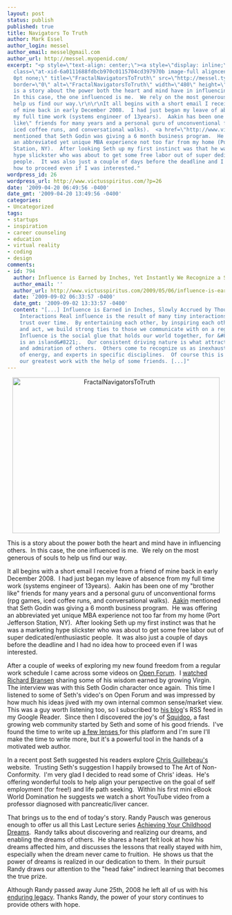 ```yaml
---
layout: post
status: publish
published: true
title: Navigators To Truth
author: Mark Essel
author_login: messel
author_email: messel@gmail.com
author_url: http://messel.myopenid.com/
excerpt: "<p style=\"text-align: center;\"><a style=\"display: inline;\" href=\"http://www.flickr.com/photos/kacey/\"><img
  class=\"at-xid-6a0111688fdbcb970c0115704cd397970b image-full aligncenter\" style=\"border:
  0pt none;\" title=\"FractalNavigatorsToTruth\" src=\"http://messel.typepad.com/.a/6a0111688fdbcb970c0115704cd397970b-800wi\"
  border=\"0\" alt=\"FractalNavigatorsToTruth\" width=\"480\" height=\"360\" /></a></p>\r\n\r\nThis
  is a story about the power both the heart and mind have in influencing others. 
  In this case, the one influenced is me.  We rely on the most generous of souls to
  help us find our way.\r\n\r\nIt all begins with a short email I receive from a friend
  of mine back in early December 2008.  I had just began my leave of absence from
  my full time work (systems engineer of 13years).  Aakin has been one of my \"brother
  like\" friends for many years and a personal guru of unconventional forms (rpg games,
  iced coffee runs, and conversational walks).  <a href=\"http://www.victusgames.com/Welcome_to_Victus_Games.html\">Aakin</a>
  mentioned that Seth Godin was giving a 6 month business program.  He was offering
  an abbreviated yet unique MBA experience not too far from my home (Port Jefferson
  Station, NY).  After looking Seth up my first instinct was that he was a marketing
  hype slickster who was about to get some free labor out of super dedicated/enthusiastic
  people.  It was also just a couple of days before the deadline and I had no idea
  how to proceed even if I was interested."
wordpress_id: 26
wordpress_url: http://www.victusspiritus.com/?p=26
date: '2009-04-20 06:49:56 -0400'
date_gmt: '2009-04-20 13:49:56 -0400'
categories:
- Uncategorized
tags:
- startups
- inspiration
- career counseling
- education
- virtual reality
- coding
- design
comments:
- id: 794
  author: Influence is Earned by Inches, Yet Instantly We Recognize a Star
  author_email: ''
  author_url: http://www.victusspiritus.com/2009/05/06/influence-is-earned-by-inches-yet-instantly-we-recognize-a-star/
  date: '2009-09-02 06:33:57 -0400'
  date_gmt: '2009-09-02 13:33:57 -0400'
  content: "[...] Influence is Earned in Inches, Slowly Accrued by Thousands of Generous
    Interactions Real influence is the result of many tiny interactions.  We build
    trust over time.  By entertaining each other, by inspiring each other to think
    and act, we build strong ties to those we communicate with on a regular basis. 
    Influence is the social glue that holds our world together, for &#8220;No man
    is an island&#8221;.  Our consistent driving nature is what attracts the attention
    and admiration of others.  Others come to recognize us as inexhaustible fonts
    of energy, and experts in specific disciplines.  Of course this is due to discovering
    our greatest work with the help of some friends. [...]"
---
```

<p style="text-align: center;"><a style="display: inline;" href="http://www.flickr.com/photos/kacey/"><img class="at-xid-6a0111688fdbcb970c0115704cd397970b image-full aligncenter" style="border: 0pt none;" title="FractalNavigatorsToTruth" src="http://messel.typepad.com/.a/6a0111688fdbcb970c0115704cd397970b-800wi" border="0" alt="FractalNavigatorsToTruth" width="480" height="360" /></a></p>
<p>This is a story about the power both the heart and mind have in influencing others.  In this case, the one influenced is me.  We rely on the most generous of souls to help us find our way.</p>
<p>It all begins with a short email I receive from a friend of mine back in early December 2008.  I had just began my leave of absence from my full time work (systems engineer of 13years).  Aakin has been one of my "brother like" friends for many years and a personal guru of unconventional forms (rpg games, iced coffee runs, and conversational walks).  <a href="http://www.victusgames.com/Welcome_to_Victus_Games.html">Aakin</a> mentioned that Seth Godin was giving a 6 month business program.  He was offering an abbreviated yet unique MBA experience not too far from my home (Port Jefferson Station, NY).  After looking Seth up my first instinct was that he was a marketing hype slickster who was about to get some free labor out of super dedicated/enthusiastic people.  It was also just a couple of days before the deadline and I had no idea how to proceed even if I was interested.<a id="more"></a><a id="more-26"></a></p>
<p>After a couple of weeks of exploring my new found freedom from a regular work schedule I came across some videos on <a href="http://www.openforum.com/index.html">Open Forum</a>.  I <a href="http://www.openforum.com/innovation/video_bransonclip_stolenfromvirgin.html">watched Richard Bransen</a> sharing some of his wisdom earned by growing Virgin.  The interview was with this Seth Godin character once again.  This time I listened to some of Seth's video's on Open Forum and was impressed by how much his ideas jived with my own internal common sense/market view.  This was a guy worth listening too, so I subscribed to <a href="http://seth.typepad.com/">his blog</a>'s RSS feed in my Google Reader.  Since then I discovered the joy's of <a href="http://www.squidoo.com/">Squidoo</a>, a fast growing web community started by Seth and some of his good friends.  I've found the time to write up <a href="http://www.squidoo.com/lensmasters/messel">a few lenses </a>for this platform and I'm sure I'll make the time to write more, but it's a powerful tool in the hands of a motivated web author.</p>
<p>In a recent post Seth suggested his readers explore <a href="http://chrisguillebeau.com/3x5/">Chris Guillebeau's </a>website.  Trusting Seth's suggestion I happily browsed to The Art of Non-Conformity.  I'm very glad I decided to read some of Chris' ideas.  He's offering wonderful tools to help align your perspective on the goal of self employment (for free!) and life path seeking.  Within his first mini eBook World Domination he suggests we watch a short YouTube video from a professor diagnosed with pancreatic/liver cancer.</p>
<p>That brings us to the end of today's story. Randy Pausch was generous enough to offer us all this Last Lecture series <a href="http://www.youtube.com/watch?v=ji5_MqicxSo">Achieving Your Childhood Dreams</a>.  Randy talks about discovering and realizing our dreams, and enabling the dreams of others.  He shares a heart felt look at how his dreams affected him, and discusses the lessons that really stayed with him, especially when the dream never came to fruition.  He shows us that the power of dreams is realized in our dedication to them.  In their pursuit Randy draws our attention to the "head fake" indirect learning that becomes the true prize.</p>
<p><object width="425" height="344" data="http://www.youtube.com/v/ji5_MqicxSo&amp;hl=en&amp;fs=1" type="application/x-shockwave-flash"><param name="allowFullScreen" value="true" /><param name="allowscriptaccess" value="always" /><param name="src" value="http://www.youtube.com/v/ji5_MqicxSo&amp;hl=en&amp;fs=1" /><param name="allowfullscreen" value="true" /></object></p>
<p>Although Randy passed away June 25th, 2008 he left all of us with his <a href="http://www.cmu.edu/homepage/beyond/2008/summer/an-enduring-legacy.shtml">enduring legacy</a>. Thanks Randy, the power of your story continues to provide others with hope.</p>
